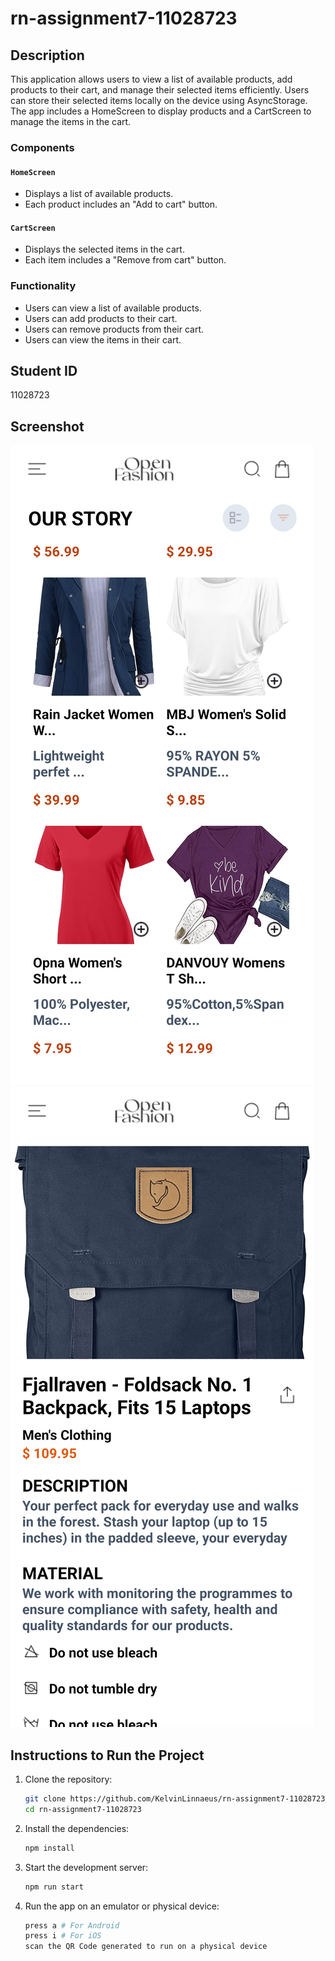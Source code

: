 # rn-assignment7-11028723

## Description

This application allows users to view a list of available products, add products to their cart, and manage their selected items efficiently. Users can store their selected items locally on the device using AsyncStorage. The app includes a HomeScreen to display products and a CartScreen to manage the items in the cart.

### Components

#### `HomeScreen`

- Displays a list of available products.
- Each product includes an "Add to cart" button.

#### `CartScreen`

- Displays the selected items in the cart.
- Each item includes a "Remove from cart" button.

### Functionality

- Users can view a list of available products.
- Users can add products to their cart.
- Users can remove products from their cart.
- Users can view the items in their cart.

## Student ID

11028723

## Screenshot

![Screenshot of the application](./screenshots/HomeScreen.jpg)
![Screenshot of the application](./screenshots/ProductDetails.jpg)

<!-- ![Screenshot of the application](./screenshots/CartScreen.jpg) -->

## Instructions to Run the Project

1. Clone the repository:

   ```bash
   git clone https://github.com/KelvinLinnaeus/rn-assignment7-11028723.git
   cd rn-assignment7-11028723
   ```

2. Install the dependencies:

   ```bash
   npm install
   ```

3. Start the development server:

   ```bash
   npm run start
   ```

4. Run the app on an emulator or physical device:

   ```bash
   press a # For Android
   press i # For iOS
   scan the QR Code generated to run on a physical device
   ```
